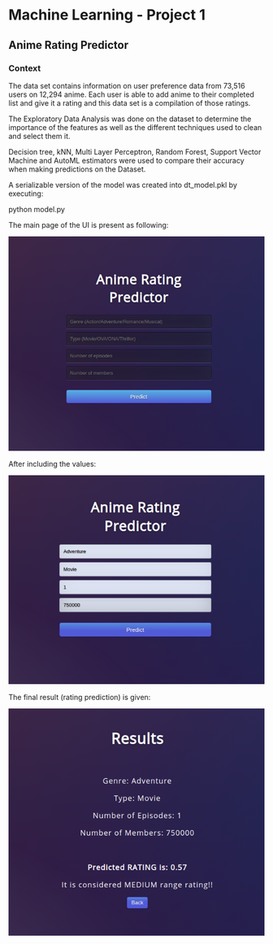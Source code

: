 # Machine Learning - Project 1
## Anime Rating Predictor

### Context

The data set contains information on user preference data from 73,516 users on 12,294 anime. Each user is able to add anime to their completed list and give it a rating and this data set is a compilation of those ratings.

The Exploratory Data Analysis was done on the dataset to determine the importance of the features as well as the different techniques used to clean and select them it.

Decision tree, kNN, Multi Layer Perceptron, Random Forest, Support Vector Machine and AutoML estimators were used to compare their accuracy when making predictions on the Dataset.
 
A serializable version of the model was created into dt_model.pkl by executing:

python model.py

The main page of the UI is present as following:

![](img1.png)

After including the values:

![](img2.png)

The final result (rating prediction) is given:

![](img3.png)
